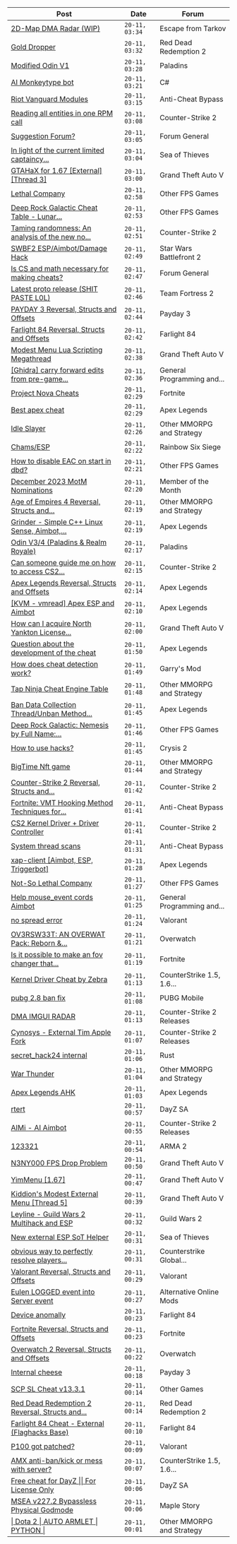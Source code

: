 |Post|Date|Forum|
|----|----|-----|
|[2D-Map DMA Radar (WIP)](https://www.unknowncheats.me/forum/escape-from-tarkov/482418-2d-map-dma-radar-wip.html)|`20-11, 03:34`|Escape from Tarkov|
|[Gold Dropper](https://www.unknowncheats.me/forum/red-dead-redemption-2-a/567212-gold-dropper.html)|`20-11, 03:32`|Red Dead Redemption 2|
|[Modified Odin V1](https://www.unknowncheats.me/forum/paladins/585919-modified-odin-v1.html)|`20-11, 03:28`|Paladins|
|[AI Monkeytype bot](https://www.unknowncheats.me/forum/c-/611514-ai-monkeytype-bot.html)|`20-11, 03:21`|C#|
|[Riot Vanguard Modules](https://www.unknowncheats.me/forum/anti-cheat-bypass/611758-riot-vanguard-modules.html)|`20-11, 03:15`|Anti-Cheat Bypass|
|[Reading all entities in one RPM call](https://www.unknowncheats.me/forum/counter-strike-2-a/611402-reading-entities-rpm-call.html)|`20-11, 03:08`|Counter-Strike 2|
|[Suggestion Forum?](https://www.unknowncheats.me/forum/forum-general/611755-suggestion-forum.html)|`20-11, 03:05`|Forum General|
|[In light of the current limited captaincy...](https://www.unknowncheats.me/forum/sea-of-thieves/611754-light-current-limited-captaincy-supply-glitch.html)|`20-11, 03:04`|Sea of Thieves|
|[GTAHaX for 1.67 \[External\] \[Thread 3\]](https://www.unknowncheats.me/forum/grand-theft-auto-v/461672-gtahax-1-67-external-thread-3-a.html)|`20-11, 03:00`|Grand Theft Auto V|
|[Lethal Company](https://www.unknowncheats.me/forum/other-fps-games/611443-lethal-company.html)|`20-11, 02:58`|Other FPS Games|
|[Deep Rock Galactic Cheat Table - Lunar...](https://www.unknowncheats.me/forum/other-fps-games/487947-deep-rock-galactic-cheat-table-lunar-update-2022-a.html)|`20-11, 02:53`|Other FPS Games|
|[Taming randomness: An analysis of the new no...](https://www.unknowncheats.me/forum/counter-strike-2-a/611553-taming-randomness-analysis-spread.html)|`20-11, 02:51`|Counter-Strike 2|
|[SWBF2 ESP/Aimbot/Damage Hack](https://www.unknowncheats.me/forum/star-wars-battlefront-2-a/580865-swbf2-esp-aimbot-damage-hack.html)|`20-11, 02:49`|Star Wars Battlefront 2|
|[Is CS and math necessary for making cheats?](https://www.unknowncheats.me/forum/forum-general/610661-cs-math-cheats.html)|`20-11, 02:47`|Forum General|
|[Latest proto release (SHIT PASTE L0L)](https://www.unknowncheats.me/forum/team-fortress-2-a/611419-proto-release-shit-paste-l0l.html)|`20-11, 02:46`|Team Fortress 2|
|[PAYDAY 3 Reversal, Structs and Offsets](https://www.unknowncheats.me/forum/payday-3-a/601253-payday-3-reversal-structs-offsets.html)|`20-11, 02:44`|Payday 3|
|[Farlight 84 Reversal, Structs and Offsets](https://www.unknowncheats.me/forum/farlight-84-a/580566-farlight-84-reversal-structs-offsets.html)|`20-11, 02:42`|Farlight 84|
|[Modest Menu Lua Scripting Megathread](https://www.unknowncheats.me/forum/grand-theft-auto-v/463868-modest-menu-lua-scripting-megathread.html)|`20-11, 02:38`|Grand Theft Auto V|
|[\[Ghidra\] carry forward edits from pre-game...](https://www.unknowncheats.me/forum/general-programming-and-reversing/611525-ghidra-carry-forward-edits-pre-game-update.html)|`20-11, 02:36`|General Programming and...|
|[Project Nova Cheats](https://www.unknowncheats.me/forum/fortnite/608047-project-nova-cheats.html)|`20-11, 02:29`|Fortnite|
|[Best apex cheat](https://www.unknowncheats.me/forum/apex-legends/611750-apex-cheat.html)|`20-11, 02:29`|Apex Legends|
|[Idle Slayer](https://www.unknowncheats.me/forum/other-mmorpg-and-strategy/583257-idle-slayer.html)|`20-11, 02:26`|Other MMORPG and Strategy|
|[Chams/ESP](https://www.unknowncheats.me/forum/rainbow-six-siege/608449-chams-esp.html)|`20-11, 02:22`|Rainbow Six Siege|
|[How to disable EAC on start in dbd?](https://www.unknowncheats.me/forum/other-fps-games/449709-disable-eac-start-dbd.html)|`20-11, 02:21`|Other FPS Games|
|[December 2023 MotM Nominations](https://www.unknowncheats.me/forum/member-of-the-month/611681-december-2023-motm-nominations.html)|`20-11, 02:20`|Member of the Month|
|[Age of Empires 4 Reversal, Structs and...](https://www.unknowncheats.me/forum/other-mmorpg-and-strategy/589592-age-empires-4-reversal-structs-offsets.html)|`20-11, 02:19`|Other MMORPG and Strategy|
|[Grinder - Simple C++ Linux Sense, Aimbot,...](https://www.unknowncheats.me/forum/apex-legends/605888-grinder-simple-linux-sense-aimbot-triggerbot.html)|`20-11, 02:19`|Apex Legends|
|[Odin V3/4 (Paladins & Realm Royale)](https://www.unknowncheats.me/forum/paladins/576012-odin-v3-4-paladins-realm-royale.html)|`20-11, 02:17`|Paladins|
|[Can someone guide me on how to access CS2...](https://www.unknowncheats.me/forum/counter-strike-2-a/611747-guide-access-cs2-vac-live.html)|`20-11, 02:15`|Counter-Strike 2|
|[Apex Legends Reversal, Structs and Offsets](https://www.unknowncheats.me/forum/apex-legends/319804-apex-legends-reversal-structs-offsets.html)|`20-11, 02:14`|Apex Legends|
|[\[KVM - vmread\] Apex ESP and Aimbot](https://www.unknowncheats.me/forum/apex-legends/406426-kvm-vmread-apex-esp-aimbot.html)|`20-11, 02:10`|Apex Legends|
|[How can I acquire North Yankton License...](https://www.unknowncheats.me/forum/grand-theft-auto-v/611743-acquire-north-yankton-license-plates.html)|`20-11, 02:00`|Grand Theft Auto V|
|[Question about the development of the cheat](https://www.unknowncheats.me/forum/apex-legends/611741-question-development-cheat.html)|`20-11, 01:50`|Apex Legends|
|[How does cheat detection work?](https://www.unknowncheats.me/forum/garry-s-mod/611716-cheat-detection.html)|`20-11, 01:49`|Garry's Mod|
|[Tap Ninja Cheat Engine Table](https://www.unknowncheats.me/forum/other-mmorpg-and-strategy/589964-tap-ninja-cheat-engine-table.html)|`20-11, 01:48`|Other MMORPG and Strategy|
|[Ban Data Collection Thread/Unban Method...](https://www.unknowncheats.me/forum/apex-legends/507478-ban-data-collection-thread-unban-method-discussion.html)|`20-11, 01:45`|Apex Legends|
|[Deep Rock Galactic: Nemesis by Full Name:...](https://www.unknowncheats.me/forum/other-fps-games/603417-deep-rock-galactic-nemesis-name-unknown.html)|`20-11, 01:46`|Other FPS Games|
|[How to use hacks?](https://www.unknowncheats.me/forum/crysis-2-a/611740-hacks.html)|`20-11, 01:45`|Crysis 2|
|[BigTime Nft game](https://www.unknowncheats.me/forum/other-mmorpg-and-strategy/611442-bigtime-nft-game.html)|`20-11, 01:44`|Other MMORPG and Strategy|
|[Counter-Strike 2 Reversal, Structs and...](https://www.unknowncheats.me/forum/counter-strike-2-a/576077-counter-strike-2-reversal-structs-offsets.html)|`20-11, 01:42`|Counter-Strike 2|
|[Fortnite: VMT Hooking Method Techniques for...](https://www.unknowncheats.me/forum/anti-cheat-bypass/611642-fortnite-vmt-hooking-method-techniques-eac.html)|`20-11, 01:41`|Anti-Cheat Bypass|
|[CS2 Kernel Driver + Driver Controller](https://www.unknowncheats.me/forum/counter-strike-2-a/607252-cs2-kernel-driver-driver-controller.html)|`20-11, 01:41`|Counter-Strike 2|
|[System thread scans](https://www.unknowncheats.me/forum/anti-cheat-bypass/611736-system-thread-scans.html)|`20-11, 01:31`|Anti-Cheat Bypass|
|[xap-client \[Aimbot, ESP, Triggerbot\]](https://www.unknowncheats.me/forum/apex-legends/606842-xap-client-aimbot-esp-triggerbot.html)|`20-11, 01:28`|Apex Legends|
|[Not-So Lethal Company](https://www.unknowncheats.me/forum/other-fps-games/611490-lethal-company.html)|`20-11, 01:27`|Other FPS Games|
|[Help mouse_event cords Aimbot](https://www.unknowncheats.me/forum/general-programming-and-reversing/611735-help-mouse_event-cords-aimbot.html)|`20-11, 01:25`|General Programming and...|
|[no spread error](https://www.unknowncheats.me/forum/valorant/611699-spread-error.html)|`20-11, 01:24`|Valorant|
|[OV3RSW33T: AN OVERWAT Pack: Reborn &...](https://www.unknowncheats.me/forum/overwatch/603412-ov3rsw33t-overwat-pack-reborn-recoded.html)|`20-11, 01:21`|Overwatch|
|[Is it possible to make an fov changer that...](https://www.unknowncheats.me/forum/fortnite/610466-fov-changer-doesnt-inject-game.html)|`20-11, 01:19`|Fortnite|
|[Kernel Driver Cheat by Zebra](https://www.unknowncheats.me/forum/counterstrike-1-5-1-6-and-mods/610522-kernel-driver-cheat-zebra.html)|`20-11, 01:13`|CounterStrike 1.5, 1.6...|
|[pubg 2.8 ban fix](https://www.unknowncheats.me/forum/pubg-mobile/606687-pubg-2-8-ban-fix.html)|`20-11, 01:08`|PUBG Mobile|
|[DMA IMGUI RADAR](https://www.unknowncheats.me/forum/counter-strike-2-releases/609695-dma-imgui-radar.html)|`20-11, 01:13`|Counter-Strike 2 Releases|
|[Cynosys - External Tim Apple Fork](https://www.unknowncheats.me/forum/counter-strike-2-releases/610963-cynosys-external-tim-apple-fork.html)|`20-11, 01:07`|Counter-Strike 2 Releases|
|[secret_hack24 internal](https://www.unknowncheats.me/forum/rust/607911-secret_hack24-internal.html)|`20-11, 01:06`|Rust|
|[War Thunder](https://www.unknowncheats.me/forum/other-mmorpg-and-strategy/85949-war-thunder.html)|`20-11, 01:04`|Other MMORPG and Strategy|
|[Apex Legends AHK](https://www.unknowncheats.me/forum/apex-legends/609300-apex-legends-ahk.html)|`20-11, 01:03`|Apex Legends|
|[rtert](https://www.unknowncheats.me/forum/dayz-sa/611727-rtert.html)|`20-11, 00:57`|DayZ SA|
|[AIMi - AI Aimbot](https://www.unknowncheats.me/forum/counter-strike-2-releases/609872-aimi-ai-aimbot.html)|`20-11, 00:55`|Counter-Strike 2 Releases|
|[123321](https://www.unknowncheats.me/forum/arma-2-a/611726-123321.html)|`20-11, 00:54`|ARMA 2|
|[N3NY000 FPS Drop Problem](https://www.unknowncheats.me/forum/grand-theft-auto-v/611687-n3ny000-fps-drop.html)|`20-11, 00:50`|Grand Theft Auto V|
|[YimMenu \[1.67\]](https://www.unknowncheats.me/forum/grand-theft-auto-v/476972-yimmenu-1-67-a.html)|`20-11, 00:47`|Grand Theft Auto V|
|[Kiddion's Modest External Menu \[Thread 5\]](https://www.unknowncheats.me/forum/grand-theft-auto-v/576854-kiddions-modest-external-menu-thread-5-a.html)|`20-11, 00:39`|Grand Theft Auto V|
|[Leyline - Guild Wars 2 Multihack and ESP](https://www.unknowncheats.me/forum/guild-wars-2-a/610320-leyline-guild-wars-2-multihack-esp.html)|`20-11, 00:32`|Guild Wars 2|
|[New external ESP SoT Helper](https://www.unknowncheats.me/forum/sea-of-thieves/581265-external-esp-sot-helper.html)|`20-11, 00:31`|Sea of Thieves|
|[obvious way to perfectly resolve players...](https://www.unknowncheats.me/forum/counterstrike-global-offensive/611708-obvious-perfectly-resolve-players-legacy.html)|`20-11, 00:31`|Counterstrike Global...|
|[Valorant Reversal, Structs and Offsets](https://www.unknowncheats.me/forum/valorant/385792-valorant-reversal-structs-offsets.html)|`20-11, 00:29`|Valorant|
|[Eulen LOGGED event into Server event](https://www.unknowncheats.me/forum/alternative-online-mods/611701-eulen-logged-event-server-event.html)|`20-11, 00:27`|Alternative Online Mods|
|[Device anomally](https://www.unknowncheats.me/forum/farlight-84-a/610131-device-anomally.html)|`20-11, 00:23`|Farlight 84|
|[Fortnite Reversal, Structs and Offsets](https://www.unknowncheats.me/forum/fortnite/235061-fortnite-reversal-structs-offsets.html)|`20-11, 00:23`|Fortnite|
|[Overwatch 2 Reversal, Structs and Offsets](https://www.unknowncheats.me/forum/overwatch/516727-overwatch-2-reversal-structs-offsets.html)|`20-11, 00:22`|Overwatch|
|[Internal cheese](https://www.unknowncheats.me/forum/payday-3-a/611723-internal-cheese.html)|`20-11, 00:18`|Payday 3|
|[SCP SL Cheat v13.3.1](https://www.unknowncheats.me/forum/other-games/611154-scp-sl-cheat-v13-3-1-a.html)|`20-11, 00:14`|Other Games|
|[Red Dead Redemption 2 Reversal, Structs and...](https://www.unknowncheats.me/forum/red-dead-redemption-2-a/361550-red-dead-redemption-2-reversal-structs-offsets.html)|`20-11, 00:14`|Red Dead Redemption 2|
|[Farlight 84 Cheat - External (Flaghacks Base)](https://www.unknowncheats.me/forum/farlight-84-a/611333-farlight-84-cheat-external-flaghacks-base.html)|`20-11, 00:10`|Farlight 84|
|[P100 got patched?](https://www.unknowncheats.me/forum/valorant/611700-p100-patched.html)|`20-11, 00:09`|Valorant|
|[AMX anti-ban/kick or mess with server?](https://www.unknowncheats.me/forum/counterstrike-1-5-1-6-and-mods/605675-amx-anti-ban-kick-mess-server.html)|`20-11, 00:07`|CounterStrike 1.5, 1.6...|
|[Free cheat for DayZ \|\| For License Only](https://www.unknowncheats.me/forum/dayz-sa/565025-free-cheat-dayz-license.html)|`20-11, 00:06`|DayZ SA|
|[MSEA v227.2 Bypassless Physical Godmode](https://www.unknowncheats.me/forum/maple-story/611529-msea-v227-2-bypassless-physical-godmode.html)|`20-11, 00:06`|Maple Story|
|[\| Dota 2 \| AUTO ARMLET \| PYTHON \|](https://www.unknowncheats.me/forum/other-mmorpg-and-strategy/610610-dota-2-auto-armlet-python.html)|`20-11, 00:01`|Other MMORPG and Strategy|

